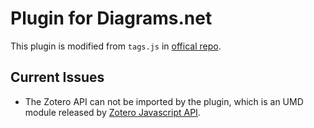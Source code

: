 # Plugin for Diagrams.net

This plugin is modified from `tags.js` in [offical repo](https://github.com/jgraph/drawio/tree/dev/src/main/webapp/plugins).

## Current Issues
- The Zotero API can not be imported by the plugin, which is an UMD module released by [Zotero Javascript API](https://github.com/tnajdek/zotero-api-client).